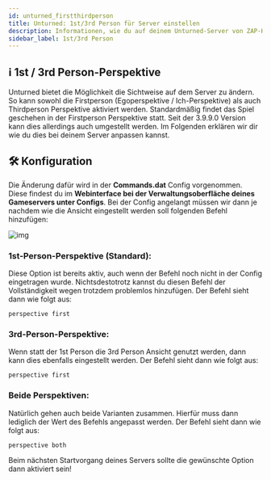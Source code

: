 ```yaml
---
id: unturned_firstthirdperson
title: Unturned: 1st/3rd Person für Server einstellen
description: Informationen, wie du auf deinem Unturned-Server von ZAP-Hosting die 1st- oder die 3rd-Person-Perspektive einstellst - ZAP-Hosting.com Dokumentationen
sidebar_label: 1st/3rd Person
---
```




## ℹ️ 1st / 3rd Person-Perspektive

Unturned bietet die Möglichkeit die Sichtweise auf dem Server zu ändern. So kann sowohl die Firstperson (Egoperspektive / Ich-Perspektive) als auch Thirdperson Perspektive aktiviert werden. Standardmäßig findet das Spiel geschehen in der Firstperson Perspektive statt. Seit der 3.9.9.0 Version kann dies allerdings auch umgestellt werden. Im Folgenden erklären wir dir wie du dies bei deinem Server anpassen kannst. 



## 🛠️ Konfiguration

Die Änderung dafür wird in der **Commands.dat** Config vorgenommen. Diese findest du im **Webinterface bei der Verwaltungsoberfläche deines Gameservers unter Configs**. Bei der Config angelangt müssen wir dann je nachdem wie die Ansicht eingestellt werden soll folgenden Befehl hinzufügen:

![img](https://screensaver01.zap-hosting.com/index.php/s/EwNBFTdRJkSJ8Qn/preview)



### 1st-Person-Perspektive (Standard): 

Diese Option ist bereits aktiv, auch wenn der Befehl  noch nicht in der Config eingetragen wurde. Nichtsdestotrotz kannst du diesen Befehl der Vollständigkeit wegen trotzdem problemlos hinzufügen. Der Befehl sieht dann wie folgt aus: 

```
perspective first
```

### 3rd-Person-Perspektive:

Wenn statt der 1st Person die 3rd Person Ansicht genutzt werden, dann kann dies ebenfalls eingestellt werden. Der Befehl sieht dann wie folgt aus:

```
perspective first
```

### Beide Perspektiven:

Natürlich gehen auch beide Varianten zusammen. Hierfür muss dann lediglich der Wert des Befehls angepasst werden. Der Befehl sieht dann wie folgt aus:

```
perspective both
```



Beim nächsten Startvorgang deines Servers sollte die gewünschte Option dann aktiviert sein!
